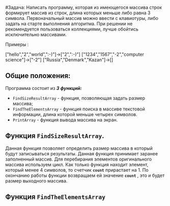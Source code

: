 #Задача:
Написать программу, 
которая из имеющегося массива строк формирует массив из строк, 
длина которых меньше либо равна 3 символа. 
Первоначальный массив можно ввести с клавиотуры, 
либо задать на старте выполнения алгоритма. 
При решении не рекомендуется пользоваться коллекциями, 
лучше обойтись исключительно массивами.

Примеры :

["hello","2","world",":-)"]->["2",":-)"]
["1234","1567","-2","computer science"]->["-2"]
["Russia","Denmark","Kazan"]->[]

## Общие положения:
Программа состоит из ***3 функций:***
- `FindSizeResultАrray` - функция, позволяющая задать размер массива;
- `FindТheЕlementsАrray` - функция поиска в массиве текстовой информации, длина которой меньше четырех символов.
- `PrintArray` - функция вывода массива на экран.

## Функция `FindSizeResultАrray`.


Данная функция позволяет определить размер массива в который будут записываться результаты.
Данная функция принимает заранее заполненный массив.
Для перебирания элементов оригинального массива используем цикл. Как только функция находит элемент, который менее 4 символов, то счетчик **`count`** прирастает на 1. По окончанию работы функции возвращаем ей значение **`count`** , это и будет размер выходного массива.

## Функция `FindТheЕlementsАrray`